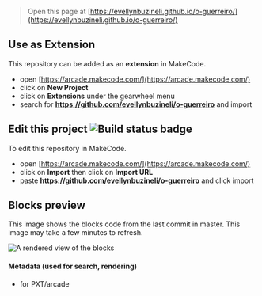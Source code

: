 


> Open this page at [https://evellynbuzineli.github.io/o-guerreiro/](https://evellynbuzineli.github.io/o-guerreiro/)

## Use as Extension

This repository can be added as an **extension** in MakeCode.

* open [https://arcade.makecode.com/](https://arcade.makecode.com/)
* click on **New Project**
* click on **Extensions** under the gearwheel menu
* search for **https://github.com/evellynbuzineli/o-guerreiro** and import

## Edit this project ![Build status badge](https://github.com/evellynbuzineli/o-guerreiro/workflows/MakeCode/badge.svg)

To edit this repository in MakeCode.

* open [https://arcade.makecode.com/](https://arcade.makecode.com/)
* click on **Import** then click on **Import URL**
* paste **https://github.com/evellynbuzineli/o-guerreiro** and click import

## Blocks preview

This image shows the blocks code from the last commit in master.
This image may take a few minutes to refresh.

![A rendered view of the blocks](https://github.com/evellynbuzineli/o-guerreiro/raw/master/.github/makecode/blocks.png)

#### Metadata (used for search, rendering)

* for PXT/arcade
<script src="https://makecode.com/gh-pages-embed.js"></script><script>makeCodeRender("{{ site.makecode.home_url }}", "{{ site.github.owner_name }}/{{ site.github.repository_name }}");</script>
